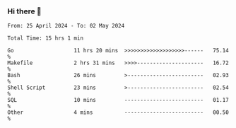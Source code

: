 ### Hi there 👋

<!--
**zhumeme/zhumeme** is a ✨ _special_ ✨ repository because its `README.md` (this file) appears on your GitHub profile.

Here are some ideas to get you started:

- 🔭 I’m currently working on ...
- 🌱 I’m currently learning ...
- 👯 I’m looking to collaborate on ...
- 🤔 I’m looking for help with ...
- 💬 Ask me about ...
- 📫 How to reach me: ...
- 😄 Pronouns: ...
- ⚡ Fun fact: ...
-->

<!--START_SECTION:waka-->

```all_time
From: 25 April 2024 - To: 02 May 2024

Total Time: 15 hrs 1 min

Go                   11 hrs 20 mins  >>>>>>>>>>>>>>>>>>>------   75.14 %
Makefile             2 hrs 31 mins   >>>>---------------------   16.72 %
Bash                 26 mins         >------------------------   02.93 %
Shell Script         23 mins         >------------------------   02.54 %
SQL                  10 mins         -------------------------   01.17 %
Other                4 mins          -------------------------   00.50 %
```

<!--END_SECTION:waka-->
